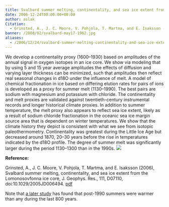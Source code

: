 ```yaml
---
title: Svalbard summer melting, continentality, and sea ice extent from the Lomonosovfonna ice core
date: 2006-12-24T00:00:00+00:00
author: aslak
Citation:
  - Grinsted, A., J. C. Moore, V. Pohjola, T. Martma, and E. Isaksson (2006), Svalbard summer melting, continentality, and sea ice extent from the Lomonosovfonna ice core, J. Geophys. Res., 111, D07110, doi:10.1029/2005JD006494.
banner: /2008/02/svalbard-may17-1962.jpg
aliases:
  - /2006/12/24/svalbard-summer-melting-continentality-and-sea-ice-extent-from-the-lomonosovfonna-ice-core/
---
```



We develop a continentality proxy (1600–1930) based on amplitudes of the annual signal in oxygen isotopes in an ice core. We show via modeling that by using 5 and 15 year average amplitudes the effects of diffusion and varying layer thickness can be minimized, such that amplitudes then reflect real seasonal changes in d18O under the influence of melt. <!--more--> A model of chemical fractionation in ice based on differing elution rates for pairs of ions is developed as a proxy for summer melt (1130–1990). The best pairs are sodium with magnesium and potassium with chloride. The continentality and melt proxies are validated against twentieth-century instrumental records and longer historical climate proxies. In addition to summer temperature, the melt proxy also appears to reflect sea ice extent, likely as a result of sodium chloride fractionation in the oceanic sea ice margin source area that is dependent on winter temperatures. We show that the climate history they depict is consistent with what we see from isotopic paleothermometry. Continentality was greatest during the Little Ice Age but decreased around 1870, 20–30 years before the rise in temperatures indicated by the d18O profile. The degree of summer melt was significantly larger during the period 1130–1300 than in the 1990s.
![](/2016/02/meltcontinentality.jpg)


**Reference:**

Grinsted, A., J. C. Moore, V. Pohjola, T. Martma, and E. Isaksson (2006), Svalbard summer melting, continentality, and sea ice extent from the Lomonosovfonna ice core, J. Geophys. Res., 111, D07110, doi:10.1029/2005JD006494. [pdf](/2016/03/Grinsted-jgr2006-lfonna-meltcontinentality.pdf)

Note that [a later study](/Home/PDFs/Announcements/Present-day-summers-in-Svalbard-are-warmer-than-the-medieval-warm-period-) has found that post-1990 summers were warmer than any during the last 800 years.
